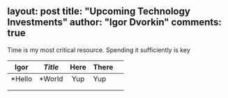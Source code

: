 layout: post
title: "Upcoming Technology Investments"
author: "Igor Dvorkin"
comments: true
---

Time is my most critical resource. Spending it sufficiently is key

| Igor   | _Title_ | Here | There |   |
|--------|---------|:----:|-------|---|
| *Hello | *World  | Yup  |  Yup  |   |
|        |         |      |       |   |
|        |         |      |       |   |
